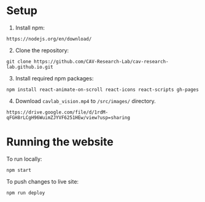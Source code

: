 # Setup
1. Install npm:
```
https://nodejs.org/en/download/
```
2. Clone the repository:
```
git clone https://github.com/CAV-Research-Lab/cav-research-lab.github.io.git
```

3. Install required npm packages:
```
npm install react-animate-on-scroll react-icons react-scripts gh-pages
```
4. Download `cavlab_vision.mp4` to `/src/images/` directory.
```
https://drive.google.com/file/d/1rdM-qFGH8rLCgH96WuimZJYVF6251HEw/view?usp=sharing
```

# Running the website
To run locally:
```
npm start
```
To push changes to live site:
```
npm run deploy
```
